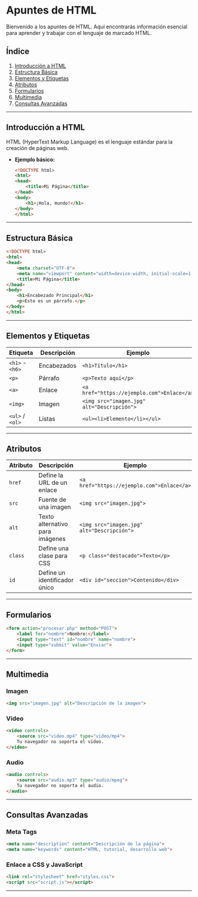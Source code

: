 # Apuntes de HTML

Bienvenido a los apuntes de HTML. Aquí encontrarás información esencial para aprender y trabajar con el lenguaje de marcado HTML.

## Índice

1. [Introducción a HTML](#introducción-a-html)
2. [Estructura Básica](#estructura-básica)
3. [Elementos y Etiquetas](#elementos-y-etiquetas)
4. [Atributos](#atributos)
5. [Formularios](#formularios)
6. [Multimedia](#multimedia)
7. [Consultas Avanzadas](#consultas-avanzadas)

---

## Introducción a HTML

HTML (HyperText Markup Language) es el lenguaje estándar para la creación de páginas web.

- **Ejemplo básico:**
  ```html
  <!DOCTYPE html>
  <html>
  <head>
      <title>Mi Página</title>
  </head>
  <body>
      <h1>¡Hola, mundo!</h1>
  </body>
  </html>
  ```

---

## Estructura Básica

```html
<!DOCTYPE html>
<html>
<head>
    <meta charset="UTF-8">
    <meta name="viewport" content="width=device-width, initial-scale=1.0">
    <title>Mi Página</title>
</head>
<body>
    <h1>Encabezado Principal</h1>
    <p>Esto es un párrafo.</p>
</body>
</html>
```

---

## Elementos y Etiquetas

| Etiqueta | Descripción | Ejemplo |
|----------|------------|---------|
| `<h1>` - `<h6>` | Encabezados | `<h1>Título</h1>` |
| `<p>` | Párrafo | `<p>Texto aquí</p>` |
| `<a>` | Enlace | `<a href="https://ejemplo.com">Enlace</a>` |
| `<img>` | Imagen | `<img src="imagen.jpg" alt="Descripción">` |
| `<ul>` / `<ol>` | Listas | `<ul><li>Elemento</li></ul>` |

---

## Atributos

| Atributo | Descripción | Ejemplo |
|----------|------------|---------|
| `href` | Define la URL de un enlace | `<a href="https://ejemplo.com">Enlace</a>` |
| `src` | Fuente de una imagen | `<img src="imagen.jpg">` |
| `alt` | Texto alternativo para imágenes | `<img src="imagen.jpg" alt="Descripción">` |
| `class` | Define una clase para CSS | `<p class="destacado">Texto</p>` |
| `id` | Define un identificador único | `<div id="seccion">Contenido</div>` |

---

## Formularios

```html
<form action="procesar.php" method="POST">
    <label for="nombre">Nombre:</label>
    <input type="text" id="nombre" name="nombre">
    <input type="submit" value="Enviar">
</form>
```

---

## Multimedia

### Imagen
```html
<img src="imagen.jpg" alt="Descripción de la imagen">
```

### Video
```html
<video controls>
    <source src="video.mp4" type="video/mp4">
    Tu navegador no soporta el video.
</video>
```

### Audio
```html
<audio controls>
    <source src="audio.mp3" type="audio/mpeg">
    Tu navegador no soporta el audio.
</audio>
```

---

## Consultas Avanzadas

### Meta Tags
```html
<meta name="description" content="Descripción de la página">
<meta name="keywords" content="HTML, tutorial, desarrollo web">
```

### Enlace a CSS y JavaScript
```html
<link rel="stylesheet" href="styles.css">
<script src="script.js"></script>
```

---
